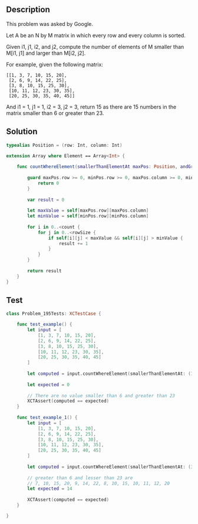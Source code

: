 ## Description

This problem was asked by Google.

Let A be an N by M matrix in which every row and every column is sorted.

Given i1, j1, i2, and j2, compute the number of elements of M smaller than M[i1, j1] and larger than M[i2, j2].

For example, given the following matrix:

```
[[1, 3, 7, 10, 15, 20],
 [2, 6, 9, 14, 22, 25],
 [3, 8, 10, 15, 25, 30],
 [10, 11, 12, 23, 30, 35],
 [20, 25, 30, 35, 40, 45]]
```

And i1 = 1, j1 = 1, i2 = 3, j2 = 3, return 15 as there are 15 numbers in the matrix smaller than 6 or greater than 23.

## Solution

```swift
typealias Position = (row: Int, column: Int)

extension Array where Element == Array<Int> {
    
    func countWhereElement(smallerThanElementAt maxPos: Position, andGreaterThanElementAt minPos: Position) -> Int {
        
        guard maxPos.row >= 0, minPos.row >= 0, maxPos.column >= 0, minPos.row >= 0, let rowSize = self.first?.count, maxPos.row < count, maxPos.column < rowSize, minPos.row < count, minPos.column < rowSize else {
            return 0
        }
        
        var result = 0
        
        let maxValue = self[maxPos.row][maxPos.column]
        let minValue = self[minPos.row][minPos.column]
        
        for i in 0..<count {
            for j in 0..<rowSize {
                if self[i][j] < maxValue && self[i][j] > minValue {
                    result += 1
                }
            }
        }
        
        return result
    }
}
```

## Test

```swift
class Problem_195Tests: XCTestCase {

    func test_example() {
        let input = [
            [1, 3, 7, 10, 15, 20],
            [2, 6, 9, 14, 22, 25],
            [3, 8, 10, 15, 25, 30],
            [10, 11, 12, 23, 30, 35],
            [20, 25, 30, 35, 40, 45]
        ]
        
        let computed = input.countWhereElement(smallerThanElementAt: (1, 1), andGreaterThanElementAt: (3, 3))
        
        let expected = 0
        
        // There are no value smaller than 6 and greater than 23
        XCTAssert(computed == expected)
    }
    
    func test_example_1() {
        let input = [
            [1, 3, 7, 10, 15, 20],
            [2, 6, 9, 14, 22, 25],
            [3, 8, 10, 15, 25, 30],
            [10, 11, 12, 23, 30, 35],
            [20, 25, 30, 35, 40, 45]
        ]
        
        let computed = input.countWhereElement(smallerThanElementAt: (3, 3), andGreaterThanElementAt: (1, 1))
        
        // greater than 6 and lesser than 23 are
        // 7, 10, 15, 20, 9, 14, 22, 8, 10, 15, 10, 11, 12, 20
        let expected = 14
        
        XCTAssert(computed == expected)
    }

}
```